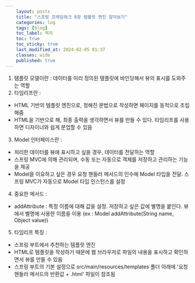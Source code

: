 ```yaml
---
    layout: posts
    title: "스프링 프레임워크 6장 템블릿 엔진 알아보기"
    categories: log
    tags: [blog]
    toc_label: 목차
    toc: true
    toc_sticky: true
    last_modified_at: 2024-02-05 01:37
    classes: wide
    published: true
---
```


1. 템플릿 모델이란 : 데이터를 미리 정의된 템플릿에 바인딩해서 뷰의 표시를 도와주는 역할  
2. 타임리프란 :
 - HTML 기반의 템플릿 엔진으로, 정해진 문법으로 작성하면 페이지를 동적으로 조립해줌  
 - HTML을 기반으로 해, 최종 출력을 생각하면서 뷰를 만들 수 있다. 타임리프를 사용하면 디자이너와 쉽게 분업할 수 있음  

3. Model 인터페이스란 : 
 - 처리한 데이터를 뷰에 표시하고 싶을 경우, 데이터를 전달하는 역할  
 - 스프링 MVC에 의해 관리되며, 수동 또는 자동으로 객체를 저장하고 관리하는 기능을 제공  
 - Model을 이요하고 싶은 경우 요청 핸들러 메서드의 인수에 Model 타입을 전달. 스프링 MVC가 자동으로 Model 타입 인스턴스를 설정  

4. 중요한 메서드 :
 - addAttribute : 특정 이름에 대해 값을 설정. 저장하고 싶은 값에 별명을 붙인다. 뷰에서 별명에 사용한 이름을 이용 (ex : Model addAttribute(String name, Object value))  

5. 타임리프 특징 : 
 - 스프링 부트에서 추천하는 템플릿 엔진  
 - HTML로 템플릿을 작성하기 때문에 웹 브라우저로 파일의 내용을 표시하고 확인하면서 뷰를 만들 수 있음  
 - 스프링 부트의 기본 설정으로 src/main/resources/templates 폴더 아래에 '요청 핸들러 메서드의 반환값 + .html' 파일이 참조됨  
